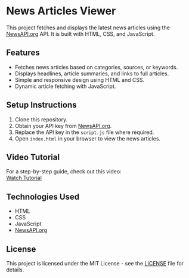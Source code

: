 # News Articles Viewer

This project fetches and displays the latest news articles using the [NewsAPI.org](https://newsapi.org/) API. It is built with HTML, CSS, and JavaScript.

## Features
- Fetches news articles based on categories, sources, or keywords.
- Displays headlines, article summaries, and links to full articles.
- Simple and responsive design using HTML and CSS.
- Dynamic article fetching with JavaScript.

## Setup Instructions
1. Clone this repository.
2. Obtain your API key from [NewsAPI.org](https://newsapi.org/).
3. Replace the API key in the `script.js` file where required.
4. Open `index.html` in your browser to view the news articles.

## Video Tutorial
For a step-by-step guide, check out this video:  
[Watch Tutorial](https://www.youtube.com/watch?v=Y7v1QPK-_Io&ab_channel=techwithsagar)

## Technologies Used
- HTML
- CSS
- JavaScript
- [NewsAPI.org](https://newsapi.org/)

## License
This project is licensed under the MIT License - see the [LICENSE](LICENSE) file for details.
